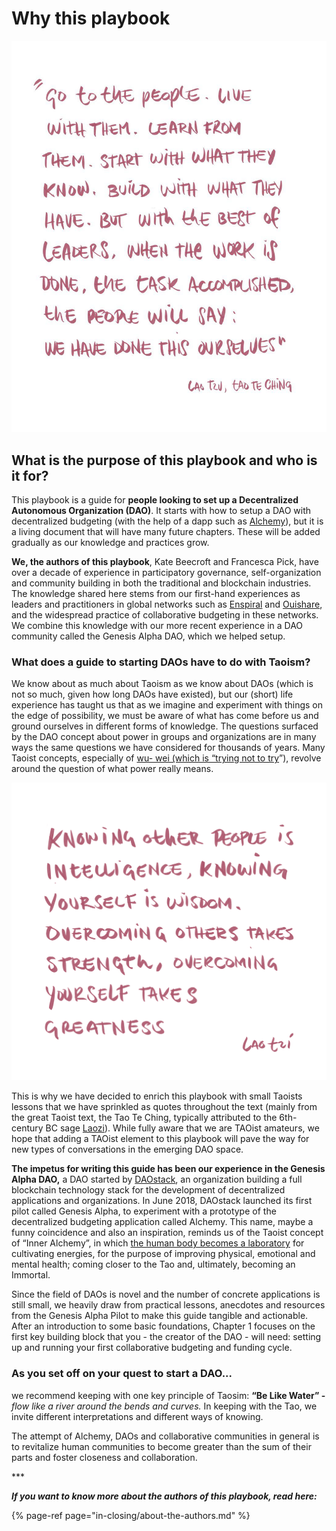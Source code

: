 # Why this playbook

![](.gitbook/assets/photo_2019-01-31_13-35-20.jpg)

## **What is the purpose of this playbook and who is it for?**

This playbook is a guide for **people looking to set up a Decentralized Autonomous Organization \(DAO\)**. It starts with how to setup a DAO with decentralized budgeting \(with the help of a dapp such as [Alchemy](https://alchemy.daostack.io/)\), but it is a living document that will have many future chapters. These will be added gradually as our knowledge and practices grow.

**We, the authors of this playbook**, Kate Beecroft and Francesca Pick, have over a decade of experience in participatory governance, self-organization and community building in both the traditional and blockchain industries. The knowledge shared here stems from our first-hand experiences as leaders and practitioners in global networks such as [Enspiral](https://enspiral.com/) and [Ouishare](https://www.ouishare.net/), and the widespread practice of collaborative budgeting in these networks. We combine this knowledge with our more recent experience in a DAO community called the Genesis Alpha DAO, which we helped setup.

### **What does a guide to starting DAOs have to do with Taoism?** 

We know about as much about Taoism as we know about DAOs \(which is not so much, given how long DAOs have existed\), but our \(short\) life experience has taught us that as we imagine and experiment with things on the edge of possibility, we must be aware of what has come before us and ground ourselves in different forms of knowledge. The questions surfaced by the DAO concept about power in groups and organizations are in many ways the same questions we have considered for thousands of years. Many Taoist concepts, especially of [wu- wei \(which is “trying not to try](https://www.brainpickings.org/2014/04/21/trying-not-to-try-slingerland/)”\), revolve around the question of what power really means.

![](.gitbook/assets/knowingothers.png)

This is why we have decided to enrich this playbook with small Taoists lessons that we have sprinkled as quotes throughout the text \(mainly from the great Taoist text, the Tao Te Ching, typically attributed to the 6th-century BC sage [Laozi](https://en.wikipedia.org/wiki/Laozi)\). While fully aware that we are TAOist amateurs, we hope that adding a TAOist element to this playbook will pave the way for new types of conversations in the emerging DAO space.

**The impetus for writing this guide has been our experience in the Genesis Alpha DAO,** a DAO started by [DAOstack](https://daostack.io/), an organization building a full blockchain technology stack for the development of decentralized applications and organizations. In June 2018, DAOstack launched its first pilot called Genesis Alpha, to experiment with a prototype of the decentralized budgeting application called Alchemy. This name, maybe a funny coincidence and also an inspiration, reminds us of the Taoist concept of “Inner Alchemy”, in which [the human body becomes a laboratory](https://www.thoughtco.com/internal-alchemy-in-taoism-an-overview-3182918) for cultivating energies, for the purpose of improving physical, emotional and mental health; coming closer to the Tao and, ultimately, becoming an Immortal.

Since the field of DAOs is novel and the number of concrete applications is still small, we heavily draw from practical lessons, anecdotes and resources from the Genesis Alpha Pilot to make this guide tangible and actionable. After an introduction to some basic foundations, Chapter 1 focuses on the first key building block that you - the creator of the DAO - will need: setting up and running your first collaborative budgeting and funding cycle.

### **As you set off on your quest to start a DAO...**

we recommend keeping with one key principle of Taosim: **“Be Like Water” -** _flow like a river around the bends and curves._ In keeping with the Tao, we invite different interpretations and different ways of knowing.

The attempt of Alchemy, DAOs and collaborative communities in general is to revitalize human communities to become greater than the sum of their parts and foster closeness and collaboration.

\*\*\*

_**If you want to know more about the authors of this playbook, read here:**_

{% page-ref page="in-closing/about-the-authors.md" %}

  


